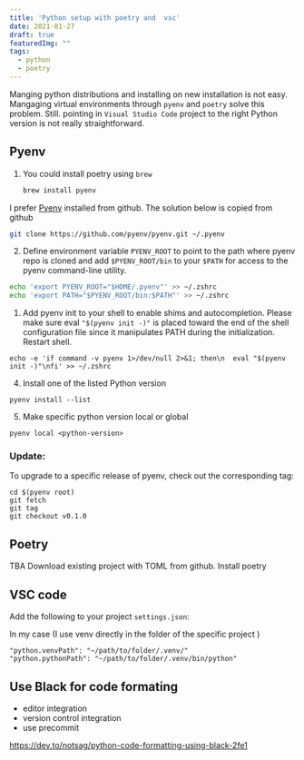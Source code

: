 ```yaml
---
title: 'Python setup with poetry and  vsc'
date: 2021-01-27
draft: true
featuredImg: ""
tags: 
  - python
  - poetry
---
```


Manging python distributions and installing on new installation is not easy.
Mangaging virtual environments through `pyenv`  and `poetry` solve this problem.
Still. pointing in `Visual Studio Code`  project to the right Python version is not really  straightforward.

## Pyenv

1. You could install poetry using `brew`

    ```bash
    brew install pyenv
    ```

  I prefer [Pyenv](https://github.com/pyenv/pyenv-installer) installed from github. The solution below is copied from github

  ```bash
  git clone https://github.com/pyenv/pyenv.git ~/.pyenv
  ```

2. Define environment variable `PYENV_ROOT` to point to the path where pyenv repo is cloned and add `$PYENV_ROOT/bin` to your `$PATH` for access to the pyenv command-line utility.
   
  ```bash
  echo 'export PYENV_ROOT="$HOME/.pyenv"' >> ~/.zshrc
  echo 'export PATH="$PYENV_ROOT/bin:$PATH"' >> ~/.zshrc
  ```

1. Add pyenv init to your shell to enable shims and autocompletion. Please make sure eval `"$(pyenv init -)"` is placed toward the end of the shell configuration file since it manipulates PATH during the initialization. Restart shell.
```
echo -e 'if command -v pyenv 1>/dev/null 2>&1; then\n  eval "$(pyenv init -)"\nfi' >> ~/.zshrc
```
4. Install one of the listed Python version
```
pyenv install --list
```
5. Make specific python version local or global
```
pyenv local <python-version>
```
### Update:
To upgrade to a specific release of pyenv, check out the corresponding tag:

```
cd $(pyenv root)
git fetch
git tag
git checkout v0.1.0
```


## Poetry 

TBA
Download existing project with TOML from github.
Install poetry

## VSC code

Add the following to your project `settings.json`:

In my case (I use venv directly in the folder of the specific project )

<!--"python.venvPath": "~/PhD/Projects/rhythmical/.venv/"-->
<!--"python.pythonPath": "~/PhD/Projects/rhythmical/.venv/bin/python"-->


```
"python.venvPath": "~/path/to/folder/.venv/"
"python.pythonPath": "~/path/to/folder/.venv/bin/python"
```

## Use Black for code formating

-  editor integration
- version control integration
- use precommit

https://dev.to/notsag/python-code-formatting-using-black-2fe1